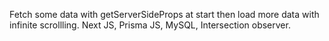 Fetch some data with getServerSideProps at start then load more data with infinite scrollling. Next JS, Prisma JS, MySQL, Intersection observer.

